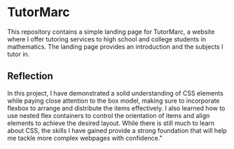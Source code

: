# TutorMarc
This repository contains a simple landing page for TutorMarc, a website where I offer tutoring services to high school and college students in mathematics. The landing page provides an introduction and the subjects I tutor in.

## Reflection
In this project, I have demonstrated a solid understanding of CSS elements while paying close attention to the box model, making sure to incorporate flexbox to arrange and distribute the items effectively. I also learned how to use nested flex containers to control the orientation of items and align elements to achieve the desired layout. While there is still much to learn about CSS, the skills I have gained provide a strong foundation that will help me tackle more complex webpages with confidence."
